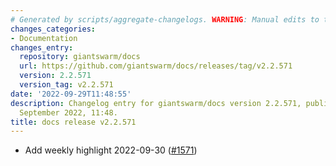 ```yaml
---
# Generated by scripts/aggregate-changelogs. WARNING: Manual edits to this files will be overwritten.
changes_categories:
- Documentation
changes_entry:
  repository: giantswarm/docs
  url: https://github.com/giantswarm/docs/releases/tag/v2.2.571
  version: 2.2.571
  version_tag: v2.2.571
date: '2022-09-29T11:48:55'
description: Changelog entry for giantswarm/docs version 2.2.571, published on 29
  September 2022, 11:48.
title: docs release v2.2.571
---
```


- Add weekly highlight 2022-09-30 ([#1571](https://github.com/giantswarm/docs/pull/1571))
